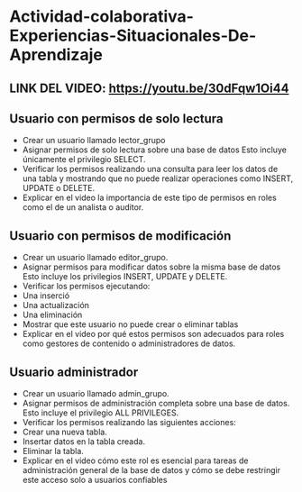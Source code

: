 # Actividad-colaborativa-Experiencias-Situacionales-De-Aprendizaje

## LINK DEL VIDEO: https://youtu.be/30dFqw1Oi44


## Usuario con permisos de solo lectura

- Crear un usuario llamado lector_grupo
- Asignar permisos de solo lectura sobre una base de datos Esto incluye únicamente el privilegio SELECT.
- Verificar los permisos realizando una consulta para leer los datos de una tabla y mostrando que no puede realizar operaciones como INSERT, UPDATE o DELETE.
- Explicar en el video la importancia de este tipo de permisos en roles como el de un analista o auditor.


## Usuario con permisos de modificación

- Crear un usuario llamado editor_grupo.
- Asignar permisos para modificar datos sobre la misma base de datos Esto incluye los privilegios INSERT, UPDATE y DELETE.
- Verificar los permisos ejecutando:
- Una inserció
- Una actualización
- Una eliminación
- Mostrar que este usuario no puede crear o eliminar tablas
- Explicar en el video por qué estos permisos son adecuados para roles como gestores de contenido o administradores de datos.

## Usuario administrador

- Crear un usuario llamado admin_grupo.
- Asignar permisos de administración completa sobre una base de datos. Esto incluye el privilegio ALL PRIVILEGES.
- Verificar los permisos realizando las siguientes acciones:
- Crear una nueva tabla.
- Insertar datos en la tabla creada.
- Eliminar la tabla.
- Explicar en el video cómo este rol es esencial para tareas de administración general de la base de datos y cómo se debe restringir este acceso solo a usuarios confiables
